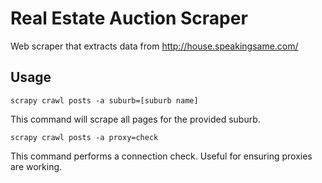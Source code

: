 # Real Estate Auction Scraper

Web scraper that extracts data from http://house.speakingsame.com/

## Usage
```
scrapy crawl posts -a suburb=[suburb name]
```
This command will scrape all pages for the provided suburb.

```
scrapy crawl posts -a proxy=check
```
This command performs a connection check. Useful for ensuring proxies are working.
